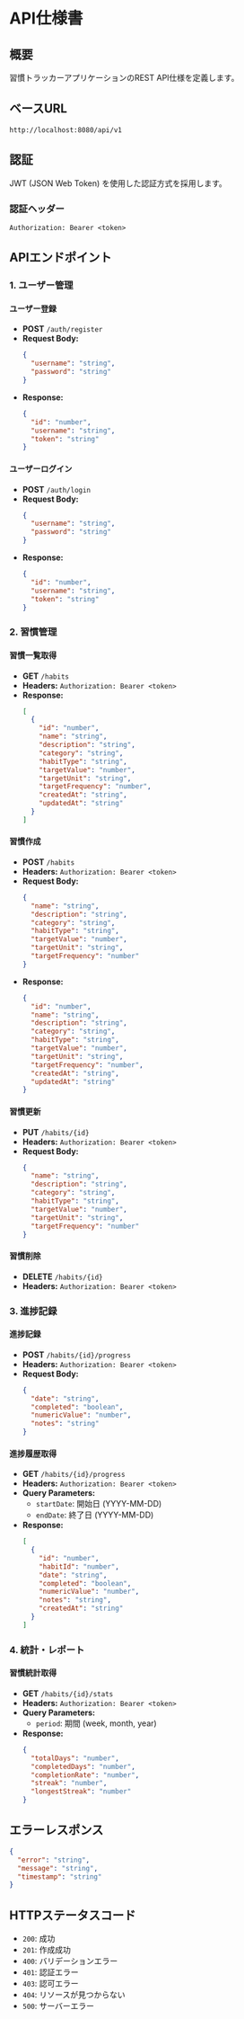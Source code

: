 # API仕様書

## 概要
習慣トラッカーアプリケーションのREST API仕様を定義します。

## ベースURL
```
http://localhost:8080/api/v1
```

## 認証
JWT (JSON Web Token) を使用した認証方式を採用します。

### 認証ヘッダー
```
Authorization: Bearer <token>
```

## APIエンドポイント

### 1. ユーザー管理

#### ユーザー登録
- **POST** `/auth/register`
- **Request Body:**
  ```json
  {
    "username": "string",
    "password": "string"
  }
  ```
- **Response:**
  ```json
  {
    "id": "number",
    "username": "string",
    "token": "string"
  }
  ```

#### ユーザーログイン
- **POST** `/auth/login`
- **Request Body:**
  ```json
  {
    "username": "string",
    "password": "string"
  }
  ```
- **Response:**
  ```json
  {
    "id": "number",
    "username": "string",
    "token": "string"
  }
  ```

### 2. 習慣管理

#### 習慣一覧取得
- **GET** `/habits`
- **Headers:** `Authorization: Bearer <token>`
- **Response:**
  ```json
  [
    {
      "id": "number",
      "name": "string",
      "description": "string",
      "category": "string",
      "habitType": "string",
      "targetValue": "number",
      "targetUnit": "string",
      "targetFrequency": "number",
      "createdAt": "string",
      "updatedAt": "string"
    }
  ]
  ```

#### 習慣作成
- **POST** `/habits`
- **Headers:** `Authorization: Bearer <token>`
- **Request Body:**
  ```json
  {
    "name": "string",
    "description": "string",
    "category": "string",
    "habitType": "string",
    "targetValue": "number",
    "targetUnit": "string",
    "targetFrequency": "number"
  }
  ```
- **Response:**
  ```json
  {
    "id": "number",
    "name": "string",
    "description": "string",
    "category": "string",
    "habitType": "string",
    "targetValue": "number",
    "targetUnit": "string",
    "targetFrequency": "number",
    "createdAt": "string",
    "updatedAt": "string"
  }
  ```

#### 習慣更新
- **PUT** `/habits/{id}`
- **Headers:** `Authorization: Bearer <token>`
- **Request Body:**
  ```json
  {
    "name": "string",
    "description": "string",
    "category": "string",
    "habitType": "string",
    "targetValue": "number",
    "targetUnit": "string",
    "targetFrequency": "number"
  }
  ```

#### 習慣削除
- **DELETE** `/habits/{id}`
- **Headers:** `Authorization: Bearer <token>`

### 3. 進捗記録

#### 進捗記録
- **POST** `/habits/{id}/progress`
- **Headers:** `Authorization: Bearer <token>`
- **Request Body:**
  ```json
  {
    "date": "string",
    "completed": "boolean",
    "numericValue": "number",
    "notes": "string"
  }
  ```

#### 進捗履歴取得
- **GET** `/habits/{id}/progress`
- **Headers:** `Authorization: Bearer <token>`
- **Query Parameters:**
  - `startDate`: 開始日 (YYYY-MM-DD)
  - `endDate`: 終了日 (YYYY-MM-DD)
- **Response:**
  ```json
  [
    {
      "id": "number",
      "habitId": "number",
      "date": "string",
      "completed": "boolean",
      "numericValue": "number",
      "notes": "string",
      "createdAt": "string"
    }
  ]
  ```

### 4. 統計・レポート

#### 習慣統計取得
- **GET** `/habits/{id}/stats`
- **Headers:** `Authorization: Bearer <token>`
- **Query Parameters:**
  - `period`: 期間 (week, month, year)
- **Response:**
  ```json
  {
    "totalDays": "number",
    "completedDays": "number",
    "completionRate": "number",
    "streak": "number",
    "longestStreak": "number"
  }
  ```

## エラーレスポンス
```json
{
  "error": "string",
  "message": "string",
  "timestamp": "string"
}
```

## HTTPステータスコード
- `200`: 成功
- `201`: 作成成功
- `400`: バリデーションエラー
- `401`: 認証エラー
- `403`: 認可エラー
- `404`: リソースが見つからない
- `500`: サーバーエラー
